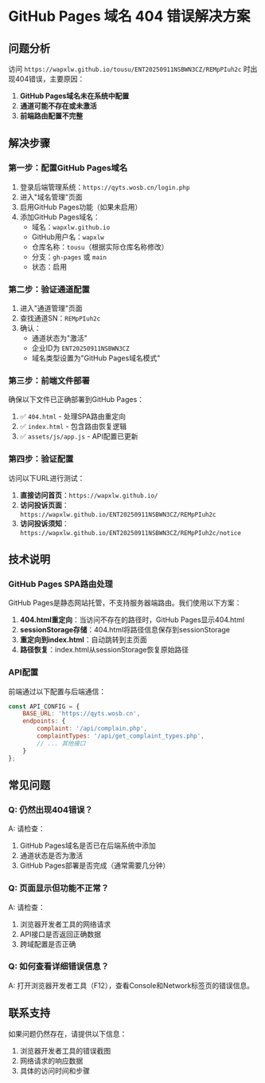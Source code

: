 # GitHub Pages 域名 404 错误解决方案

## 问题分析

访问 `https://wapxlw.github.io/tousu/ENT20250911NSBWN3CZ/REMpPIuh2c` 时出现404错误，主要原因：

1. **GitHub Pages域名未在系统中配置**
2. **通道可能不存在或未激活**
3. **前端路由配置不完整**

## 解决步骤

### 第一步：配置GitHub Pages域名

1. 登录后端管理系统：`https://qyts.wosb.cn/login.php`
2. 进入"域名管理"页面
3. 启用GitHub Pages功能（如果未启用）
4. 添加GitHub Pages域名：
   - 域名：`wapxlw.github.io`
   - GitHub用户名：`wapxlw`
   - 仓库名称：`tousu`（根据实际仓库名称修改）
   - 分支：`gh-pages` 或 `main`
   - 状态：启用

### 第二步：验证通道配置

1. 进入"通道管理"页面
2. 查找通道SN：`REMpPIuh2c`
3. 确认：
   - 通道状态为"激活"
   - 企业ID为 `ENT20250911NSBWN3CZ`
   - 域名类型设置为"GitHub Pages域名模式"

### 第三步：前端文件部署

确保以下文件已正确部署到GitHub Pages：

1. ✅ `404.html` - 处理SPA路由重定向
2. ✅ `index.html` - 包含路由恢复逻辑
3. ✅ `assets/js/app.js` - API配置已更新

### 第四步：验证配置

访问以下URL进行测试：

1. **直接访问首页**：`https://wapxlw.github.io/`
2. **访问投诉页面**：`https://wapxlw.github.io/ENT20250911NSBWN3CZ/REMpPIuh2c`
3. **访问投诉须知**：`https://wapxlw.github.io/ENT20250911NSBWN3CZ/REMpPIuh2c/notice`

## 技术说明

### GitHub Pages SPA路由处理

GitHub Pages是静态网站托管，不支持服务器端路由。我们使用以下方案：

1. **404.html重定向**：当访问不存在的路径时，GitHub Pages显示404.html
2. **sessionStorage存储**：404.html将路径信息保存到sessionStorage
3. **重定向到index.html**：自动跳转到主页面
4. **路径恢复**：index.html从sessionStorage恢复原始路径

### API配置

前端通过以下配置与后端通信：

```javascript
const API_CONFIG = {
    BASE_URL: 'https://qyts.wosb.cn',
    endpoints: {
        complaint: '/api/complain.php',
        complaintTypes: '/api/get_complaint_types.php',
        // ... 其他接口
    }
};
```

## 常见问题

### Q: 仍然出现404错误？
A: 请检查：
1. GitHub Pages域名是否已在后端系统中添加
2. 通道状态是否为激活
3. GitHub Pages部署是否完成（通常需要几分钟）

### Q: 页面显示但功能不正常？
A: 请检查：
1. 浏览器开发者工具的网络请求
2. API接口是否返回正确数据
3. 跨域配置是否正确

### Q: 如何查看详细错误信息？
A: 打开浏览器开发者工具（F12），查看Console和Network标签页的错误信息。

## 联系支持

如果问题仍然存在，请提供以下信息：
1. 浏览器开发者工具的错误截图
2. 网络请求的响应数据
3. 具体的访问时间和步骤